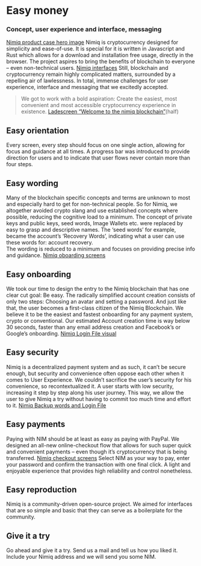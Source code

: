# Easy money
### Concept, user experience and interface, messaging 
[Nimiq product case hero image](cases/product_nimiq/hero.jpg)
Nimiq is cryptocurrency designed for simplicity and ease-of-use. It is special for it is written in Javascript and Rust which allows for a download and installation free usage, directly in the browser. The project aspires to bring the benefits of blockchain to everyone – even non-technical users. 
[Nimiq interfaces](/cases/product_nimiq/interfaces.gif)
Still, blockchain and cryptocurrency remain highly complicated matters, surrounded by a repelling air of lawlessness. In total, immense challenges for user experience, interface and messaging that we excitedly accepted. 
> We got to work with a bold aspiration: Create the easiest, most convenient and most accessible cryptocurrency experience in existence. 
[Ladescreen “Welcome to the nimiq blockchain”](TBD)(half)
## Easy orientation
Every screen, every step should focus on one single action, allowing for focus and guidance at all times. A progress bar was introduced to provide direction for users and to indicate that user flows never contain more than four steps.
## Easy wording 
Many of the blockchain specific concepts and terms are unknown to most and especially hard to get for non-technical people. So for Nimiq, we altogether avoided crypto slang and use established concepts where possible, reducing the cognitive load to a minimum. 
The concept of private keys and public keys, seed words, Image Wallets etc. were replaced by easy to grasp and descriptive names. The ‘seed words’ for example, became the account’s ‘Recovery Words’, indicating what a user can use these words for: account recovery.  
The wording is reduced to a minimum and focuses on providing precise info and guidance.
[Nimiq oboarding screens](cases/product_nimiq/signup.gif)
## Easy onboarding
We took our time to design the entry to the Nimiq blockchain that has one clear cut goal: Be easy.
The radically simplified account creation consists of only two steps: Choosing an avatar and setting a password. And just like that, the user becomes a first-class citizen of the Nimiq Blockchain. 
We believe it to be the easiest and fastest onboarding for any payment system, crypto or conventional. Our estimated Account creation time is way below 30 seconds, faster than any email address creation and Facebook’s or Google’s onboarding.
[Nimiq Login File visual](cases/product_nimiq/loginfile.gif)
## Easy security
Nimiq is a decentralized payment system and as such, it can’t be secure enough, but security and convenience often oppose each other when it comes to User Experience. 
We couldn’t sacrifice the user’s security for his convenience, so recontextualized it. A user starts with low security, increasing it step by step along his user journey. This way, we allow the user to give Nimiq a try without having to commit too much time and effort to it.
[Nimiq Backup words and Login File](cases/product_nimiq/backupwords.gif)
## Easy payments
Paying with NIM should be at least as easy as paying with PayPal. We designed an all-new online-checkout flow that allows for such super quick and convenient payments – even though it’s cryptocurrency that is being transferred. 
[Nimiq checkout screens](cases/product_nimiq/checkout.gif)
Select NIM as your way to pay, enter your password and confirm the transaction with one final click. A light and enjoyable experience that provides high reliability and control nonetheless. 
## Easy reproduction
Nimiq is a community-driven open-source project. We aimed for interfaces that are so simple and basic that they can serve as a boilerplate for the community. 
## Give it a try
Go ahead and give it a try. Send us a mail and tell us how you liked it. Include your Nimiq address and we will send you some NIM. 